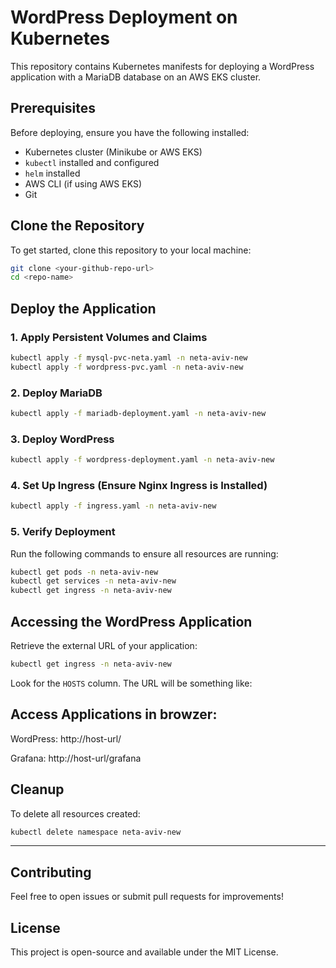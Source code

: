 # WordPress Deployment on Kubernetes

This repository contains Kubernetes manifests for deploying a WordPress application with a MariaDB database on an AWS EKS cluster.

## Prerequisites
Before deploying, ensure you have the following installed:
- Kubernetes cluster (Minikube or AWS EKS)
- `kubectl` installed and configured
- `helm` installed
- AWS CLI (if using AWS EKS)
- Git

## Clone the Repository
To get started, clone this repository to your local machine:

```bash
git clone <your-github-repo-url>
cd <repo-name>
```

## Deploy the Application

### 1. Apply Persistent Volumes and Claims
```bash
kubectl apply -f mysql-pvc-neta.yaml -n neta-aviv-new
kubectl apply -f wordpress-pvc.yaml -n neta-aviv-new
```

### 2. Deploy MariaDB
```bash
kubectl apply -f mariadb-deployment.yaml -n neta-aviv-new
```

### 3. Deploy WordPress
```bash
kubectl apply -f wordpress-deployment.yaml -n neta-aviv-new
```

### 4. Set Up Ingress (Ensure Nginx Ingress is Installed)
```bash
kubectl apply -f ingress.yaml -n neta-aviv-new
```

### 5. Verify Deployment
Run the following commands to ensure all resources are running:

```bash
kubectl get pods -n neta-aviv-new
kubectl get services -n neta-aviv-new
kubectl get ingress -n neta-aviv-new
```

## Accessing the WordPress Application
Retrieve the external URL of your application:

```bash
kubectl get ingress -n neta-aviv-new
```

Look for the `HOSTS` column. The URL will be something like:

## Access Applications in browzer:
WordPress: http://host-url/

Grafana: http://host-url/grafana



## Cleanup
To delete all resources created:
```bash
kubectl delete namespace neta-aviv-new
```

---

## Contributing
Feel free to open issues or submit pull requests for improvements!

## License
This project is open-source and available under the MIT License.

